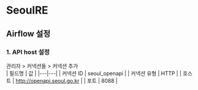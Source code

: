 # SeoulRE
## Airflow 설정
### 1. API host 설정
관리자 > 커넥션들 > 커넥션 추가 <br>
| 필드명 | 값 |
|---|---|
| 커넥션 ID | seoul_openapi |
| 커넥션 유형 | HTTP |
| 호스트 | http://openapi.seoul.go.kr |
| 포트 | 8088 |